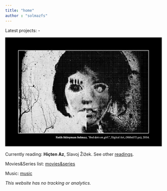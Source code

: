 ```yaml
---
title: "home"
author : "solmazfs"
---
```


Latest projects: -

<img src="images/red.png" loading="lazy"/> 

Currently reading: **Hiçten Az**, Slavoj Žižek. See other [readings](books).

Movies&Series list: [movies&series](movies-and-series)

Music: [music](music)

<cite>This website has no tracking or analytics.</cite>
